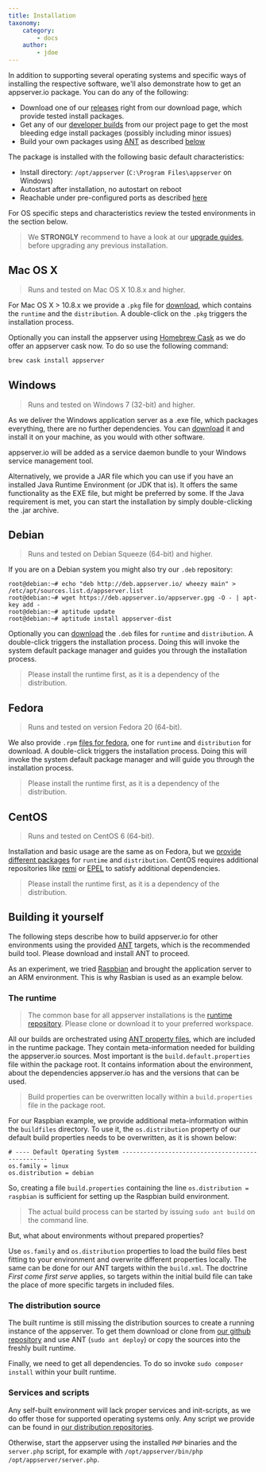 ```yaml
---
title: Installation
taxonomy:
    category:
        - docs
    author:
        - jdoe
---
```


In addition to supporting several operating systems and specific ways of installing the respective software, we'll
also demonstrate how to get an appserver.io package. You can do any of the following:

* Download one of our <a href="{{site.home_url}}downloads" target="_blank" class="external no-image">releases</a> right from our download page, which provide tested install packages.
* Get any of our [developer builds](http://builds.appserver.io/) from our project page to get the most bleeding edge install packages (possibly including minor issues)
* Build your own packages using [ANT](http://ant.apache.org/) as described [below](#building-it-yourself)

The package is installed with the following basic default characteristics:

* Install directory: `/opt/appserver` (`C:\Program Files\appserver` on Windows)
* Autostart after installation, no autostart on reboot
* Reachable under pre-configured ports as described [here](../configuration#configuration-defaults)

For OS specific steps and characteristics review the tested environments in the section below.

> We **STRONGLY** recommend to have a look at our [upgrade guides](https://github.com/appserver-io/appserver/search?utf8=%E2%9C%93&q=UPGRADE+in%3Apath&type=Code), before upgrading any previous installation.

## Mac OS X

> Runs and tested on Mac OS X 10.8.x and higher.

For Mac OS X > 10.8.x we provide a `.pkg` file for <a href="{{site.home_url}}downloads#osx" target="_blank" class="external no-images">download</a>, which contains the `runtime` and the `distribution`. A double-click on the `.pkg` triggers the installation process.

Optionally you can install the appserver using [Homebrew Cask](https://caskroom.github.io/) as we do offer an appserver cask now.
To do so use the following command:

```bash
brew cask install appserver
```

## Windows

> Runs and tested on Windows 7 (32-bit) and higher.

As we deliver the Windows application server as a .exe file, which packages everything, there are no further dependencies.
You can <a href="{{site.home_url}}downloads#windows" target="_blank" class="external no-images">download</a> it and install it on your machine, as you would with other software.

appserver.io will be added as a service daemon bundle to your Windows service management tool.

Alternatively, we provide a JAR file which you can use if you have an installed Java Runtime Environment (or JDK
that is). It offers the same functionality as the EXE file, but might be preferred by some. If the Java requirement is met, you can start the installation by simply double-clicking the .jar archive.

## Debian

> Runs and tested on Debian Squeeze (64-bit) and higher.

If you are on a Debian system you might also try our `.deb` repository:

```
root@debian:~# echo "deb http://deb.appserver.io/ wheezy main" > /etc/apt/sources.list.d/appserver.list
root@debian:~# wget https://deb.appserver.io/appserver.gpg -O - | apt-key add -
root@debian:~# aptitude update
root@debian:~# aptitude install appserver-dist
```

Optionally you can <a href="{{site.home_url}}downloads#debian" target="_blank" class="external no-images">download</a> the `.deb` files for `runtime` and `distribution`. A double-click triggers the installation process. Doing this will invoke the system default package manager and guides you through the installation process.

> Please install the runtime first, as it is a dependency of the distribution.

## Fedora

> Runs and tested on version Fedora 20 (64-bit).

We  also provide `.rpm` <a href="{{site.home_url}}downloads#fedora" target="_blank" class="external no-images">files for fedora</a>, one for `runtime` and `distribution` for download. A double-click triggers the installation process. Doing this will invoke the system default package manager and will guide you through the installation process.

> Please install the runtime first, as it is a dependency of the distribution.

## CentOS

> Runs and tested on CentOS 6 (64-bit).

Installation and basic usage are the same as on Fedora, but we <a href="{{site.home_url}}downloads#centos" target="_blank" class="external no-images">provide different packages</a> for `runtime` and `distribution`. CentOS requires additional repositories like [remi](http://rpms.famillecollet.com/) or [EPEL](http://fedoraproject.org/wiki/EPEL) to satisfy additional dependencies.

> Please install the runtime first, as it is a dependency of the distribution.

## Building it yourself

The following steps describe how to build appserver.io for other environments using the provided [ANT](http://ant.apache.org/) targets, which is the recommended build tool.
Please download and install ANT to proceed.

As an experiment, we tried [Raspbian](http://www.raspbian.org/) and brought the application server to an ARM environment. This is why Rasbian is used as an example below.

### The runtime

> The common base for all appserver installations is the [runtime repository](https://github.com/appserver-io-php/runtime). Please clone or download it to your preferred workspace.

All our builds are orchestrated using [ANT property files](http://www.tutorialspoint.com/ant/ant_property_files.htm), which are included in the runtime package. They contain meta-information needed for building the appserver.io sources.
Most important is the `build.default.properties` file within the package root.
It contains information about the environment, about the dependencies appserver.io has and the versions that can be used.

> Build properties can be overwritten locally within a `build.properties` file in the package root.

For our Raspbian example, we provide additional meta-information within the `buildfiles` directory.
To use it, the `os.distribution` property of our default build properties needs to be overwritten, as it is shown below:

```
# ---- Default Operating System -------------------------------------------------
os.family = linux
os.distribution = debian
```

So, creating a file `build.properties` containing the line `os.distribution = raspbian` is sufficient for setting up the Raspbian build environment.

> The actual build process can be started by issuing `sudo ant build` on the command line.

But, what about environments without prepared properties?

Use `os.family` and `os.distribution` properties to load the build files best fitting to your environment and overwrite different properties locally.
The same can be done for our ANT targets within the `build.xml`.
The doctrine *First come first serve* applies, so targets within the initial build file can take the place of more specific targets in included files.

### The distribution source

The built runtime is still missing the distribution sources to create a running instance of the appserver.
To get them download or clone from [our github repository](https://github.com/appserver-io/appserver) and use ANT (`sudo ant deploy`) or copy the sources into the freshly built runtime.

Finally, we need to get all dependencies. To do so invoke `sudo composer install` within your built runtime.

### Services and scripts

Any self-built environment will lack proper services and init-scripts, as we do offer those for supported operating systems only.
Any script we provide can be found in [our distribution repositories](https://github.com/appserver-io-dist).

Otherwise, start the appserver using the installed `PHP` binaries and the `server.php` script, for example with `/opt/appserver/bin/php /opt/appserver/server.php`.
